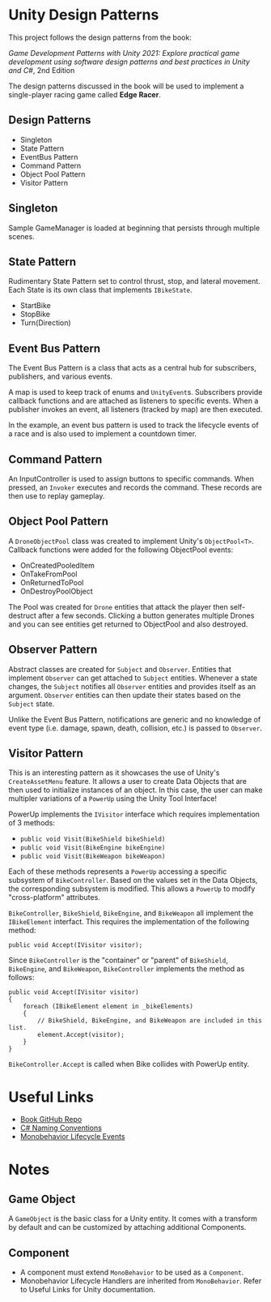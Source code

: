 # Unity Design Patterns
This project follows the design patterns from the book:

<i>Game Development Patterns with Unity 2021: Explore practical game development using software design patterns and best practices in Unity and C#</i>, 2nd Edition

The design patterns discussed in the book will be used to implement a single-player racing game called **Edge Racer**.

## Design Patterns

* Singleton
* State Pattern
* EventBus Pattern
* Command Pattern
* Object Pool Pattern
* Visitor Pattern

## Singleton

Sample GameManager is loaded at beginning that persists through multiple scenes.

## State Pattern

Rudimentary State Pattern set to control thrust, stop, and lateral movement.  Each State is its own class that implements `IBikeState`.
* StartBike
* StopBike
* Turn(Direction)

## Event Bus Pattern

The Event Bus Pattern is a class that acts as a central hub for subscribers, publishers, and various events.

A map is used to keep track of enums and `UnityEvent`s.  Subscribers provide callback functions and are attached as listeners to specific events.  When a publisher invokes an event, all listeners (tracked by map) are then executed.

In the example, an event bus pattern is used to track the lifecycle events of a race and is also used to implement a countdown timer.

## Command Pattern

An InputController is used to assign buttons to specific commands.  When pressed, an `Invoker` executes and records the command.  These records are then use to replay gameplay.

## Object Pool Pattern

A `DroneObjectPool` class was created to implement Unity's `ObjectPool<T>`.  Callback functions were added for the following ObjectPool events:

* OnCreatedPooledItem
* OnTakeFromPool
* OnReturnedToPool
* OnDestroyPoolObject

The Pool was created for `Drone` entities that attack the player then self-destruct after a few seconds.  Clicking a button generates multiple Drones and you can see entities get returned to ObjectPool and also destroyed.

## Observer Pattern

Abstract classes are created for `Subject` and `Observer`.  Entities that implement `Observer` can get attached to `Subject` entities.  Whenever a state changes, the `Subject` notifies all `Observer` entities and provides itself as an argument.  `Observer` entities can then update their states based on the `Subject` state.

Unlike the Event Bus Pattern, notifications are generic and no knowledge of event type (i.e. damage, spawn, death, collision, etc.) is passed to `Observer`.

## Visitor Pattern

This is an interesting pattern as it showcases the use of Unity's `CreateAssetMenu` feature.  It allows a user to create Data Objects that are then used to initialize instances of an object.  In this case, the user can make multipler variations of a `PowerUp` using the Unity Tool Interface!

PowerUp implements the `IVisitor` interface which requires implementation of 3 methods: 
* `public void Visit(BikeShield bikeShield)`
* `public void Visit(BikeEngine bikeEngine)`
* `public void Visit(BikeWeapon bikeWeapon)`

Each of these methods represents a `PowerUp` accessing a specific subsystem of `BikeController`.  Based on the values set in the Data Objects, the corresponding subsystem is modified.  This allows a `PowerUp` to modify "cross-platform" attributes.

`BikeController`, `BikeShield`, `BikeEngine`, and `BikeWeapon` all implement the `IBikeElement` interfact.  This requires the implementation of the following method:

`public void Accept(IVisitor visitor);`

Since `BikeController` is the "container" or "parent" of `BikeShield`, `BikeEngine`, and `BikeWeapon`, `BikeController` implements the method as follows:

```
public void Accept(IVisitor visitor)
{
    foreach (IBikeElement element in _bikeElements)
    {
        // BikeShield, BikeEngine, and BikeWeapon are included in this list.
        element.Accept(visitor);
    }
}
```
`BikeController.Accept` is called when Bike collides with PowerUp entity.

# Useful Links
* [Book GitHub Repo](https://github.com/PacktPublishing/Game-Development-Patterns-with-Unity-2021-Second-Edition)
* [C# Naming Conventions](https://learn.microsoft.com/en-us/dotnet/csharp/fundamentals/coding-style/coding-conventions)
* [Monobehavior Lifecycle Events](https://docs.unity3d.com/ScriptReference/MonoBehaviour.html)
  
# Notes

## Game Object
A `GameObject` is the basic class for a Unity entity.  It comes with a transform by default and can be customized by attaching additional Components.

## Component
* A component must extend `MonoBehavior` to be used as a `Component`.
* Monobehavior Lifecycle Handlers are inherited from `MonoBehavior`.  Refer to Useful Links for Unity documentation.

